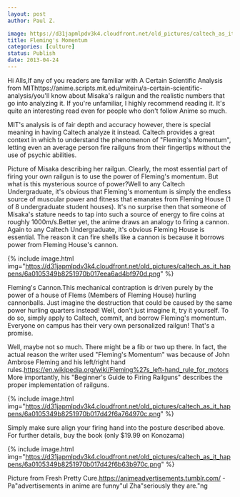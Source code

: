 ```yaml
---
layout: post
author: Paul Z.

image: https://d31japmlpdv3k4.cloudfront.net/old_pictures/caltech_as_it_happens/6a0105349b8251970b017d42f662f6970c.png
title: Fleming's Momentum
categories: [culture]
status: Publish
date: 2013-04-24
---
```


Hi Alls,If any of you readers are familiar with A Certain Scientific Analysis from MIThttps://anime.scripts.mit.edu/miteiru/a-certain-scientific-analysis/you'll know about Misaka's railgun and the realistic numbers that go into analyzing it. 
If you're unfamiliar, I highly recommend reading it. It's quite an interesting read even for people who don't follow Anime so much.

MIT's analysis is of fair depth and accuracy however, there is special meaning in having Caltech analyze it instead. Caltech provides a great context in which to understand the phenomenon of "Fleming's Momentum", letting even an average person fire railguns from their fingertips without the use of psychic abilities.

Picture of Misaka describing her railgun. Clearly, the most essential part of firing your own railgun is to use the power of Fleming's momentum. But what is this mysterious source of power?Well to any Caltech Undergraduate, it's obvious that Fleming's momentum is simply the endless source of muscular power and fitness that emanates from Fleming House (1 of 8 undergraduate student houses). It's no surprise then that someone of Misaka's stature needs to tap into such a source of energy to fire coins at roughly 1000m/s.Better yet, the anime draws an analogy to firing a cannon. Again to any Caltech Undergraduate, it's obvious Fleming House is essential. The reason it can fire shells like a cannon is because it borrows power from Fleming House's cannon.


{% include image.html img="https://d31japmlpdv3k4.cloudfront.net/old_pictures/caltech_as_it_happens/6a0105349b8251970b017eea6ad4bf970d.png" %}

Fleming's Cannon.This mechanical contraption is driven purely by the power of a house of Flems (Members of Fleming House) hurling cannonballs. Just imagine the destruction that could be caused by the same power hurling quarters instead! Well, don't just imagine it, try it yourself. To do so, simply apply to Caltech, commit, and borrow Fleming's momentum. Everyone on campus has their very own personalized railgun! That's a promise.

Well, maybe not so much. There might be a fib or two up there. In fact, the actual reason the writer used "Fleming's Momentum" was because of John Ambrose Fleming and his left/right hand rules.https://en.wikipedia.org/wiki/Fleming%27s_left-hand_rule_for_motors
More importantly, his "Beginner's Guide to Firing Railguns" describes the proper implementation of railguns. 


{% include image.html img="https://d31japmlpdv3k4.cloudfront.net/old_pictures/caltech_as_it_happens/6a0105349b8251970b017d42f6a764970c.png" %}

Simply make sure align your firing hand into the posture described above. For further details, buy the book (only $19.99 on Konozama)


{% include image.html img="https://d31japmlpdv3k4.cloudfront.net/old_pictures/caltech_as_it_happens/6a0105349b8251970b017d42f6b63b970c.png" %}

Picture from Fresh Pretty Cure.https://animeadvertisements.tumblr.com/
-Pa"advertisements in anime are funny"ul Zha"seriously they are."ng
